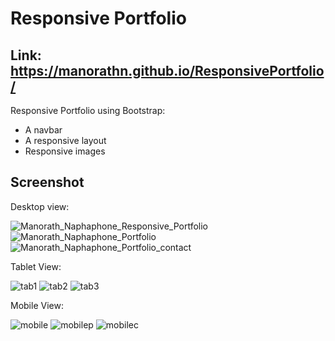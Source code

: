 # Responsive Portfolio 

## Link: https://manorathn.github.io/ResponsivePortfolio/

Responsive Portfolio using Bootstrap:

   * A navbar
   * A responsive layout
   * Responsive images

## Screenshot

Desktop view: 

![Manorath_Naphaphone_Responsive_Portfolio](https://user-images.githubusercontent.com/63210444/103571800-60b22480-4e80-11eb-8ff3-9c523c79d81d.png)
![Manorath_Naphaphone_Portfolio](https://user-images.githubusercontent.com/63210444/115982751-49439800-a552-11eb-80da-9a475928a41c.png)
![Manorath_Naphaphone_Portfolio_contact](https://user-images.githubusercontent.com/63210444/103571796-5ee86100-4e80-11eb-863d-c8a901e635f0.png)

Tablet View:

![tab1](https://user-images.githubusercontent.com/63210444/115982849-e30b4500-a552-11eb-95d3-d08593df493b.png)
![tab2](https://user-images.githubusercontent.com/63210444/115982801-99225f00-a552-11eb-9c85-cfd09ceda269.png)
![tab3](https://user-images.githubusercontent.com/63210444/103572247-1d0bea80-4e81-11eb-9e19-f6745d39b8d0.png)

Mobile View: 

![mobile](https://user-images.githubusercontent.com/63210444/103571859-7aec0280-4e80-11eb-8f79-39334c99c129.png)
![mobilep](https://user-images.githubusercontent.com/63210444/115982819-beaf6880-a552-11eb-958f-88a73ebe18e7.png)
![mobilec](https://user-images.githubusercontent.com/63210444/103571860-7b849900-4e80-11eb-8ce3-265ae2c32a56.png)



